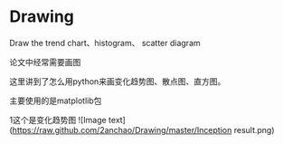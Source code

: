 # Drawing
Draw the trend chart、histogram、 scatter diagram

论文中经常需要画图

这里讲到了怎么用python来画变化趋势图、散点图、直方图。

主要使用的是matplotlib包

1这个是变化趋势图
![Image text](https://raw.github.com/2anchao/Drawing/master/Inception result.png)
